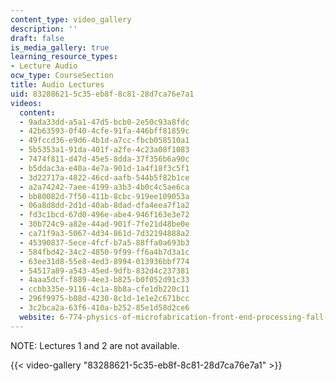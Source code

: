 ```yaml
---
content_type: video_gallery
description: ''
draft: false
is_media_gallery: true
learning_resource_types:
- Lecture Audio
ocw_type: CourseSection
title: Audio Lectures
uid: 83288621-5c35-eb8f-8c81-28d7ca76e7a1
videos:
  content:
  - 9ada33dd-a5a1-47d5-bcb0-2e50c93a8fdc
  - 42b63593-0f40-4cfe-91fa-446bff81859c
  - 49fccd36-e9d6-4b1d-a7cc-fbcb058510a1
  - 5b5353a1-91da-401f-a2fe-4c23a08f1083
  - 7474f811-d47d-45e5-8dda-37f356b6a90c
  - b5ddac3a-e40a-4e7a-901d-1a4f18f3c5f1
  - 3d22717a-4822-46cd-aafb-544b5f82b1ce
  - a2a74242-7aee-4199-a3b3-4b0c4c5ae6ca
  - bb80082d-7f50-411b-8cbc-919ee109053a
  - 06a8d8dd-2d1d-40ab-8dad-dfa4eea7f1a2
  - fd3c1bcd-67d0-496e-abe4-946f163e3e72
  - 30b724c9-a82e-44ad-901f-7fe21d48be0e
  - ca71f9a3-5067-4d34-861d-7d32194888a2
  - 45390837-5ece-4fcf-b7a5-88ffa0a693b3
  - 584fbd42-34c2-4850-9f99-ff6a4b7d3a1c
  - 63ee31d8-55e8-4ed3-8994-013936bbf774
  - 54517a89-a543-45ed-9dfb-832d4c237381
  - 4aaa5dcf-f889-4ee3-b825-b0f052d91c33
  - ccbb335e-9116-4c1a-8b8a-cfe1db220c11
  - 296f9975-b08d-4230-8c1d-1e1e2c671bcc
  - 3c2bca2a-63f6-410a-b252-85e1d58d2ce6
  website: 6-774-physics-of-microfabrication-front-end-processing-fall-2004
---
```

NOTE: Lectures 1 and 2 are not available.

{{< video-gallery "83288621-5c35-eb8f-8c81-28d7ca76e7a1" >}}